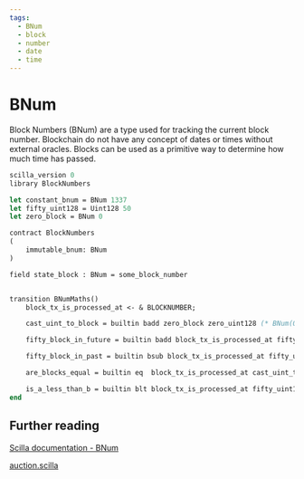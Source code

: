 ```yaml
---
tags:
  - BNum
  - block
  - number
  - date
  - time
---
```


# BNum

Block Numbers (BNum) are a type used for tracking the current block number. Blockchain do not have any concept of dates or times without external oracles. Blocks can be used as a primitive way to determine how much time has passed.

```ocaml
scilla_version 0
library BlockNumbers

let constant_bnum = BNum 1337
let fifty_uint128 = Uint128 50
let zero_block = BNum 0

contract BlockNumbers
(
    immutable_bnum: BNum
)

field state_block : BNum = some_block_number


transition BNumMaths()
    block_tx_is_processed_at <- & BLOCKNUMBER;

    cast_uint_to_block = builtin badd zero_block zero_uint128 (* BNum(0) + UintX(N) = BNum(N) *)

    fifty_block_in_future = builtin badd block_tx_is_processed_at fifty_uint128; (* BNum + UintX = BNum *)

    fifty_block_in_past = builtin bsub block_tx_is_processed_at fifty_uint128; (* BNum - BNum = Uint256 *)

    are_blocks_equal = builtin eq  block_tx_is_processed_at cast_uint_to_block; (* BNum == BNum = Bool *)

    is_a_less_than_b = builtin blt block_tx_is_processed_at fifty_uint128 (* BNum < BNum = Bool *)
end
```

## Further reading

[Scilla documentation - BNum](https://scilla.readthedocs.io/en/latest/scilla-in-depth.html?highlight=block#block-numbers)

[auction.scilla](https://github.com/Zilliqa/scilla/blob/master/tests/contracts/auction.scilla)
